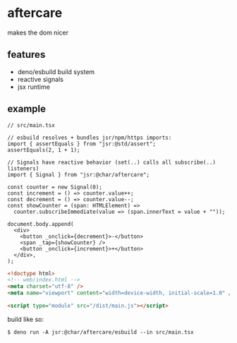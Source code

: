 # aftercare

makes the dom nicer

## features

- deno/esbuild build system
- reactive signals
- jsx runtime

## example

```tsx
// src/main.tsx

// esbuild resolves + bundles jsr/npm/https imports:
import { assertEquals } from "jsr:@std/assert";
assertEquals(2, 1 + 1);

// Signals have reactive behavior (set(..) calls all subscribe(..) listeners)
import { Signal } from "jsr:@char/aftercare";

const counter = new Signal(0);
const increment = () => counter.value++;
const decrement = () => counter.value--;
const showCounter = (span: HTMLElement) =>
  counter.subscribeImmediate(value => (span.innerText = value + ""));

document.body.append(
  <div>
    <button _onclick={decrement}>-</button>
    <span _tap={showCounter} />
    <button _onclick={increment}>+</button>
  </div>,
);
```

```html
<!doctype html>
<!-- web/index.html -->
<meta charset="utf-8" />
<meta name="viewport" content="width=device-width, initial-scale=1.0" />

<script type="module" src="/dist/main.js"></script>
```

build like so:

```shell
$ deno run -A jsr:@char/aftercare/esbuild --in src/main.tsx
```
